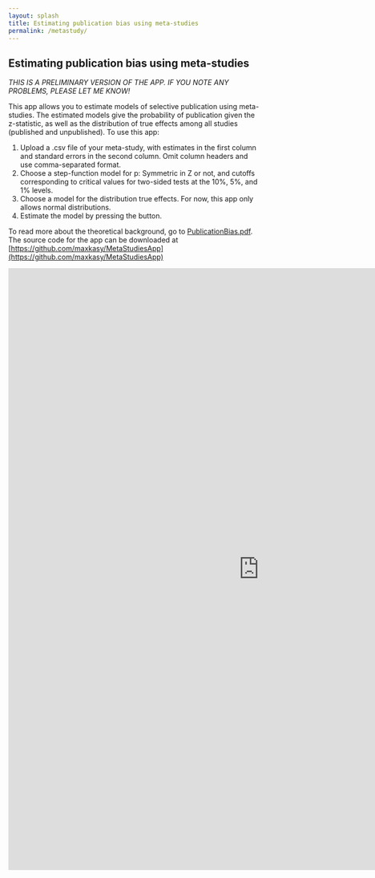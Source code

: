 ```yaml
---
layout: splash
title: Estimating publication bias using meta-studies
permalink: /metastudy/
---
```


## Estimating publication bias using meta-studies

*THIS IS A PRELIMINARY VERSION OF THE APP. IF YOU NOTE ANY PROBLEMS, PLEASE LET ME KNOW!*

This app allows you to estimate models of selective publication using meta-studies.
The estimated models give the probability of publication given the z-statistic, as well as the distribution of true effects among all studies (published and unpublished).
To use this app:

1. Upload a .csv file of your meta-study, with estimates in the first column and standard errors in the second column. Omit column headers and use comma-separated format.
2. Choose a step-function model for p: Symmetric in Z or not, and cutoffs corresponding to critical values for two-sided tests at the 10%, 5%, and 1% levels.
3. Choose a model for the distribution true effects. For now, this app only allows normal distributions.
4. Estimate the model by pressing the button.


To read more about the theoretical background, go to [PublicationBias.pdf](/files/papers/PublicationBias.pdf).  
The source code for the app can be downloaded at [https://github.com/maxkasy/MetaStudiesApp](https://github.com/maxkasy/MetaStudiesApp) 

<iframe src="https://maxkasy.shinyapps.io/MetaStudiesApp/" style="border:none;width:1000px;height:1200px;"></iframe>




